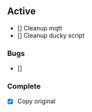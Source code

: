 ## Active
- [] Cleanup mqtt
- [] Cleanup ducky script

### Bugs
- []

### Complete
- [x] Copy original
